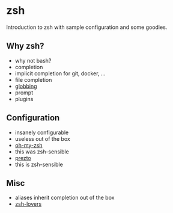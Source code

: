 zsh
===

Introduction to zsh with sample configuration and some goodies.

## Why zsh?

 * why not bash?
 * completion
  * implicit completion for git, docker, ...
  * file completion
 * [globbing](http://zsh.sourceforge.net/Doc/Release/Expansion.html#Filename-Generation)
 * prompt
 * plugins

## Configuration

 * insanely configurable
  * useless out of the box
 * [oh-my-zsh](https://github.com/robbyrussell/oh-my-zsh)
  * this was zsh-sensible
 * [prezto](https://github.com/sorin-ionescu/prezto)
  * this is zsh-sensible

## Misc

 * aliases inherit completion out of the box
 * [zsh-lovers](http://grml.org/zsh/zsh-lovers.html)
